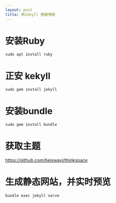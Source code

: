 ```yaml
---
layout: post
title: 用Jekyll 搭建博客
---
```


# 安装Ruby
```sudo apt install ruby```
# 正安 kekyll
```sudo gem install jekyll```
# 安装bundle
```sudo gem install bundle```
# 获取主题
https://github.com/heiswayi/thinkspace
# 生成静态网站，并实时预览
```bundle exec jekyll serve```

